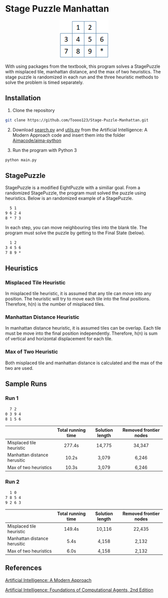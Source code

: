 # Stage Puzzle Manhattan
<p align='center'>
  <img src="images/StagePuzzle.png" >
</p>
With using packages from the textbook, this program solves a StagePuzzle with misplaced tile, manhattan distance, and the max of two heuristics. 
The stage puzzle is randomized in each run and the three heuristic methods to solve the problem is timed separately.

## Installation
1. Clone the repository
```bash
git clone https://github.com/Toooo123/Stage-Puzzle-Manhattan.git
```
2. Download 
[search.py](https://github.com/aimacode/aima-python/blob/master/search.py)
and 
[utils.py](https://github.com/aimacode/aima-python/blob/master/utils.py) 
from the Artificial Intelligence: A Modern Approach code and insert them into the folder </br>
[Aimacode/aima-python](https://github.com/aimacode/aima-python)

3. Run the program with Python 3
```bash
python main.py
```

## StagePuzzle
StagePuzzle is a modified EightPuzzle with a similiar goal.
From a randomized StagePuzzle, the program must solved the puzzle using heuristics.
Below is an randomized example of a StagePuzzle.
```
  5 1
9 6 2 4
8 * 7 3
```
In each step, you can move neighbouring tiles into the blank tile.
The program must solve the puzzle by getting to the Final State (below).
```
  1 2
3 4 5 6
7 8 9 *
```
## Heuristics
### Misplaced Tile Heuristic
In misplaced tile heuristic, it is assumed that any tile can move into any position.
The heuristic will try to move each tile into the final positions.
Therefore, h(n) is the number of misplaced tiles.

### Manhattan Distance Heuristic
In manhattan distance heuristic, it is assumed tiles can be overlap.
Each tile must be move into the final position independently.
Therefore, h(n) is sum of vertical and horizontal displacement for each tile.

### Max of Two Heuristic
Both misplaced tile and manhattan distance is calculated and the max of the two are used.

## Sample Runs
### Run 1
```
  7 2
0 3 9 4 
8 1 5 6
```
|  | Total running time | Solution length | Removed frontier nodes|
|------------------------- | :----------------: | :-------------: | :-------------------: |
| Misplaced tile heuristic | 277.4s | 14,775 | 34,347 |
| Manhattan distance herusitic | 10.2s | 3,079 | 6,246 |
| Max of two heuristics | 10.3s | 3,079 | 6,246 |


### Run 2
```
  1 0
7 8 5 4 
9 2 6 3
```
|  | Total running time | Solution length | Removed frontier nodes|
|------------------------- | :----------------: | :-------------: | :-------------------: |
| Misplaced tile heuristic | 149.4s | 10,116 | 22,435 |
| Manhattan distance herusitic | 5.4s | 4,158 | 2,132 |
| Max of two heuristics | 6.0s | 4,158 | 2,132 |

## References
[Artificial Intelligence: A Modern Approach](http://aima.cs.berkeley.edu/)

[Artificial Intelligence: Foundations of Computational Agents, 2nd Edition](http://artint.info/2e/html/ArtInt2e.html)
